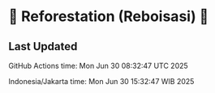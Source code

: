 
# 🌳 Reforestation (Reboisasi) 🌲

## Last Updated

GitHub Actions time: Mon Jun 30 08:32:47 UTC 2025

Indonesia/Jakarta time: Mon Jun 30 15:32:47 WIB 2025
